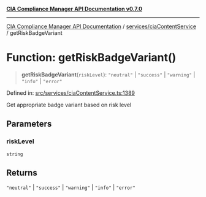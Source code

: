 [**CIA Compliance Manager API Documentation v0.7.0**](../../../README.md)

***

[CIA Compliance Manager API Documentation](../../../modules.md) / [services/ciaContentService](../README.md) / getRiskBadgeVariant

# Function: getRiskBadgeVariant()

> **getRiskBadgeVariant**(`riskLevel`): `"neutral"` \| `"success"` \| `"warning"` \| `"info"` \| `"error"`

Defined in: [src/services/ciaContentService.ts:1389](https://github.com/Hack23/cia-compliance-manager/blob/a904e43458f81faf7066f9da9fc149cc9f6e236d/src/services/ciaContentService.ts#L1389)

Get appropriate badge variant based on risk level

## Parameters

### riskLevel

`string`

## Returns

`"neutral"` \| `"success"` \| `"warning"` \| `"info"` \| `"error"`

